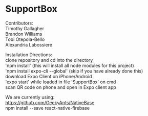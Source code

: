 






# SupportBox  
  
Contributors:  
Timothy Gallagher  
Brandon Williams  
Tobi Otepola-Bello  
Alexandria Labossiere  




Installation Directions:  
clone repository and cd into the directory  
'npm install' (this will install all node modules for this project)  
'npm install expo-cli --global' (skip if you have already done this)  
download Expo Client on iPhone/Android  
'expo start' while loaded in file 'SupportBox' on cmd   
scan QR code on phone and open in Expo client app  


We are currently using:  
https://github.com/GeekyAnts/NativeBase  
npm install --save react-native-firebase
